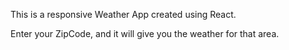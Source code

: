 This is a responsive Weather App created using React.

Enter your ZipCode, and it will give you the weather for that area.
